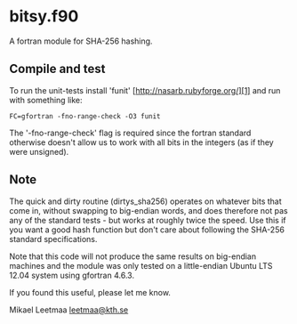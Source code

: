 bitsy.f90
==========
A fortran module for SHA-256 hashing.

Compile and test
-----------------
To run the unit-tests install 'funit' [http://nasarb.rubyforge.org/][1] and run with something like:

    FC=gfortran -fno-range-check -O3 funit

The '-fno-range-check' flag is required since the fortran standard otherwise doesn't allow us to work with all bits in the integers (as if they were unsigned).

Note
------
The quick and dirty routine (dirtys_sha256) operates on whatever bits that come in, without swapping to big-endian words, and does therefore not pas any of the standard tests - but works at roughly twice the speed. Use this if you want a good hash function but don't care about following the SHA-256 standard specifications.

Note that this code will not produce the same results on big-endian machines and the module was only tested on a little-endian Ubuntu LTS 12.04 system using gfortran 4.6.3.


If you found this useful, please let me know.

Mikael Leetmaa <leetmaa@kth.se>

[1]: http://nasarb.rubyforge.org/

